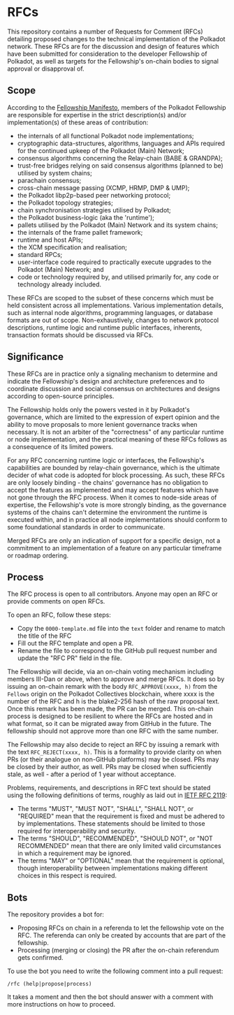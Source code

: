 # RFCs

This repository contains a number of Requests for Comment (RFCs) detailing proposed changes to the technical implementation of the Polkadot network. These RFCs are for the discussion and design of features which have been submitted for consideration to the developer Fellowship of Polkadot, as well as targets for the Fellowship's on-chain bodies to signal approval or disapproval of.

## Scope

According to the [Fellowship Manifesto](https://github.com/polkadot-fellows/manifesto/blob/0c3df46d76625980b8b48742cb86f4d8fa6dda8d/manifesto.pdf), members of the Polkadot Fellowship are responsible for expertise in the strict description(s) and/or implementation(s) of these areas of contribution:
 * the internals of all functional Polkadot node implementations;
 * cryptographic data-structures, algorithms, languages and APIs required for the continued upkeep of the Polkadot (Main) Network;
 * consensus algorithms concerning the Relay-chain (BABE \& GRANDPA);
 * trust-free bridges relying on said consensus algorithms (planned to be) utilised by system chains;
 * parachain consensus;
 * cross-chain message passing (XCMP, HRMP, DMP \& UMP);
 * the Polkadot libp2p-based peer networking protocol;
 * the Polkadot topology strategies;
 * chain synchronisation strategies utilised by Polkadot;
 * the Polkadot business-logic (aka the 'runtime');
 * pallets utilised by the Polkadot (Main) Network and its system chains;
 * the internals of the frame pallet framework;
 * runtime and host APIs;
 * the XCM specification and realisation;
 * standard RPCs;
 * user-interface code required to practically execute upgrades to the Polkadot (Main) Network; and
 * code or technology required by, and utilised primarily for, any code or technology already included.

These RFCs are scoped to the subset of these concerns which must be held consistent across all implementations. Various implementation details, such as internal node algorithms, programming languages, or database formats are out of scope. Non-exhaustively, changes to network protocol descriptions, runtime logic and runtime public interfaces, inherents, transaction formats should be discussed via RFCs.

## Significance

These RFCs are in practice only a signaling mechanism to determine and indicate the Fellowship's design and architecture preferences and to coordinate discussion and social consensus on architectures and designs according to open-source principles.

The Fellowship holds only the powers vested in it by Polkadot's governance, which are limited to the expression of expert opinion and the ability to move proposals to more lenient governance tracks when necessary. It is not an arbiter of the "correctness" of any particular runtime or node implementation, and the practical meaning of these RFCs follows as a consequence of its limited powers. 

For any RFC concerning runtime logic or interfaces, the Fellowship's capabilities are bounded by relay-chain governance, which is the ultimate decider of what code is adopted for block processing. As such, these RFCs are only loosely binding - the chains' governance has no obligation to accept the features as implemented and may accept features which have not gone through the RFC process. When it comes to node-side areas of expertise, the Fellowship's vote is more strongly binding, as the governance systems of the chains can't determine the environment the runtime is executed within, and in practice all node implementations should conform to some foundational standards in order to communicate.

Merged RFCs are only an indication of support for a specific design, not a commitment to an implementation of a feature on any particular timeframe or roadmap ordering.

## Process

The RFC process is open to all contributors. Anyone may open an RFC or provide comments on open RFCs.

To open an RFC, follow these steps:
  * Copy the `0000-template.md` file into the `text` folder and rename to match the title of the RFC
  * Fill out the RFC template and open a PR.
  * Rename the file to correspond to the GitHub pull request number and update the "RFC PR" field in the file.

The Fellowship will decide, via an on-chain voting mechanism including members III-Dan or above, when to approve and merge RFCs. It does so by issuing an on-chain remark with the body `RFC_APPROVE(xxxx, h)` from the `Fellows` origin on the Polkadot Collectives blockchain, where xxxx is the number of the RFC and h is the blake2-256 hash of the raw proposal text. Once this remark has been made, the PR can be merged. This on-chain process is designed to be resilient to where the RFCs are hosted and in what format, so it can be migrated away from GitHub in the future. The fellowship should not approve more than one RFC with the same number.

The Fellowship may also decide to reject an RFC by issuing a remark with the text `RFC_REJECT(xxxx, h)`. This is a formality to provide clarity on when PRs (or their analogue on non-GitHub platforms) may be closed. PRs may be closed by their author, as well. PRs may be closed when sufficiently stale, as well - after a period of 1 year without acceptance.

Problems, requirements, and descriptions in RFC text should be stated using the following definitions of terms, roughly as laid out in [IETF RFC 2119](https://datatracker.ietf.org/doc/html/rfc2119):
  * The terms "MUST", "MUST NOT", "SHALL", "SHALL NOT", or "REQUIRED" mean that the requirement is fixed and must be adhered to by implementations. These statements should be limited to those required for interoperability and security.
  * The terms "SHOULD", "RECOMMENDED", "SHOULD NOT", or "NOT RECOMMENDED" mean that there are only limited valid circumstances in which a requirement may be ignored.
  * The terms "MAY" or "OPTIONAL" mean that the requirement is optional, though interoperability between implementations making different choices in this respect is required.

## Bots

The repository provides a bot for:

* Proposing RFCs on chain in a referenda to let the fellowship vote on the RFC. The referenda can only be created by accounts that are part of the fellowship.
* Processing (merging or closing) the PR after the on-chain referendum gets confirmed.

To use the bot you need to write the following comment into a pull request:

``` text
/rfc (help|propose|process)
```

It takes a moment and then the bot should answer with a comment with more instructions on how to proceed.
